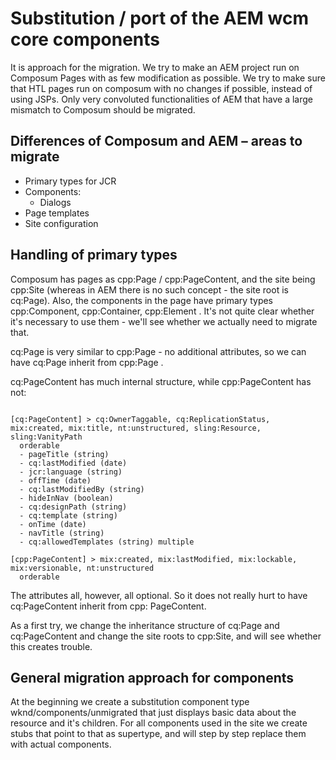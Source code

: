 # Substitution / port of the AEM wcm core components

It is approach for the migration. We try to make an AEM project run on Composum Pages with as few modification as
possible. We try to make sure that HTL pages run on composum with no changes if possible, instead of using JSPs.
Only very convoluted functionalities of AEM that have a large mismatch to Composum should be migrated.

## Differences of Composum and AEM – areas to migrate

- Primary types for JCR
- Components:
    - Dialogs
- Page templates
- Site configuration

## Handling of primary types

Composum has pages as cpp:Page / cpp:PageContent, and the site being cpp:Site (whereas in AEM there is no such
concept - the site root is cq:Page). Also, the components in the page have primary types
cpp:Component, cpp:Container, cpp:Element . It's not quite clear whether it's necessary to use them - we'll see whether
we actually need to migrate that.

cq:Page is very similar to cpp:Page - no additional attributes, so we can have cq:Page inherit from cpp:Page .

cq:PageContent has much internal structure, while cpp:PageContent has not:

```

[cq:PageContent] > cq:OwnerTaggable, cq:ReplicationStatus, mix:created, mix:title, nt:unstructured, sling:Resource, sling:VanityPath
  orderable
  - pageTitle (string)
  - cq:lastModified (date)
  - jcr:language (string)
  - offTime (date)
  - cq:lastModifiedBy (string)
  - hideInNav (boolean)
  - cq:designPath (string)
  - cq:template (string)
  - onTime (date)
  - navTitle (string)
  - cq:allowedTemplates (string) multiple

[cpp:PageContent] > mix:created, mix:lastModified, mix:lockable, mix:versionable, nt:unstructured
  orderable
```

The attributes all, however, all optional. So it does not really hurt to have cq:PageContent inherit from cpp:
PageContent.

As a first try, we change the inheritance structure of cq:Page and cq:PageContent and change the site roots to cpp:Site,
and will see whether this creates trouble.

## General migration approach for components

At the beginning we create a substitution component type wknd/components/unmigrated that just displays basic data about
the resource and it's children. For all components used in the site we create stubs that point to that as supertype,
and will step by step replace them with actual components.
